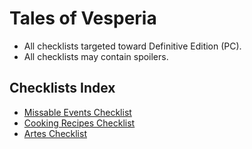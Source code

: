 # Tales of Vesperia
- All checklists targeted toward Definitive Edition (PC). 
- All checklists may contain spoilers.

## Checklists Index
- [Missable Events Checklist](missable_events.md)
- [Cooking Recipes Checklist](cooking_recipes.md)
- [Artes Checklist](artes.md)